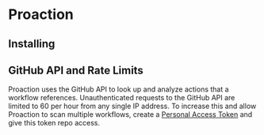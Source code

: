 # Proaction

## Installing

## GitHub API and Rate Limits

Proaction uses the GitHub API to look up and analyze actions that a workflow references. Unauthenticated requests to the GitHub API are limited to 60 per hour from any single IP address. To increase this and allow Proaction to scan multiple workflows, create a [Personal Access Token](https://help.github.com/en/github/authenticating-to-github/creating-a-personal-access-token-for-the-command-line) and give this token repo access.